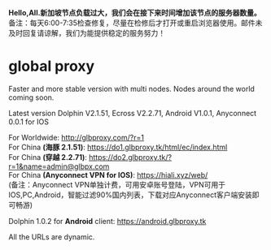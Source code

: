 <b>Hello,All.新加坡节点负载过大，我们会在接下来时间增加该节点的服务器数量。</b>
<br>备注：每天6:00-7:35检查修复，尽量在检修后才打开或重启浏览器使用。邮件未及时回复请谅解，我们为能提供稳定的服务努力！ </b>
# global proxy
Faster and more stable version with multi nodes. Nodes around the world coming soon.

Latest version Dolphin V2.1.51, Ecross V2.2.71, Android V1.0.1, Anyconnect 0.0.1 for IOS

For Worldwide: http://glbproxy.com/?r=1 <br>
For China <b>(海豚 2.1.51)</b>: https://do1.glbproxy.tk/html/ec/index.html<br>
For China <b>(穿越 2.2.71)</b>: https://do2.glbproxy.tk/?r=1&name=admin@glbpx.com<br>
For China <b>(Anyconnect VPN for IOS)</b>: https://hiali.xyz/web/ <br> 
(备注：Anyconnect VPN单独计费，可用安卓账号登陆，VPN可用于IOS,PC,Android，智能过滤90%国内列表，下载对应Anyconnect客户端安装即可畅游)

Dolphin 1.0.2 for <b>Android</b> client: https://android.glbproxy.tk<br>

All the URLs are dynamic.
